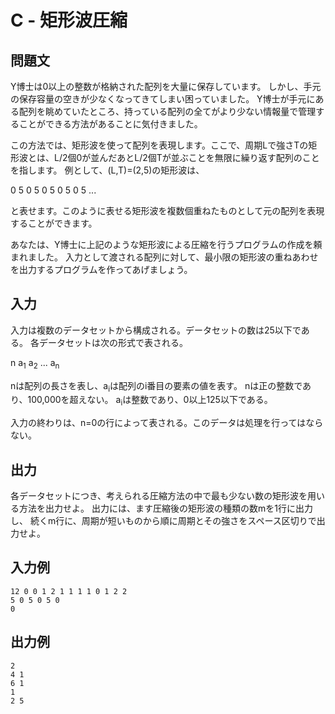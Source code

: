 # C - 矩形波圧縮

## 問題文

Y博士は0以上の整数が格納された配列を大量に保存しています。
しかし、手元の保存容量の空きが少なくなってきてしまい困っていました。
Y博士が手元にある配列を眺めていたところ、持っている配列の全てがより少ない情報量で管理することができる方法があることに気付きました。

この方法では、矩形波を使って配列を表現します。ここで、周期Lで強さTの矩形波とは、L/2個0が並んだあとL/2個Tが並ぶことを無限に繰り返す配列のことを指します。
例として、(L,T)=(2,5)の矩形波は、

0 5 0 5 0 5 0 5 0 5 ...

と表せます。このように表せる矩形波を複数個重ねたものとして元の配列を表現することができます。

あなたは、Y博士に上記のような矩形波による圧縮を行うプログラムの作成を頼まれました。
入力として渡される配列に対して、最小限の矩形波の重ねあわせを出力するプログラムを作ってあげましょう。

## 入力

入力は複数のデータセットから構成される。データセットの数は25以下である。
各データセットは次の形式で表される。

n
a<sub>1</sub> a<sub>2</sub> ... a<sub>n</sub>

nは配列の長さを表し、a<sub>i</sub>は配列のi番目の要素の値を表す。
nは正の整数であり、100,000を超えない。
a<sub>i</sub>は整数であり、0以上125以下である。

入力の終わりは、n=0の行によって表される。このデータは処理を行ってはならない。

## 出力

各データセットにつき、考えられる圧縮方法の中で最も少ない数の矩形波を用いる方法を出力せよ。
出力には、ます圧縮後の矩形波の種類の数mを1行に出力し、
続くm行に、周期が短いものから順に周期とその強さをスペース区切りで出力せよ。

## 入力例

```
12 0 0 1 2 1 1 1 1 0 1 2 2
5 0 5 0 5 0
0
```

## 出力例

```
2
4 1
6 1
1
2 5
```
